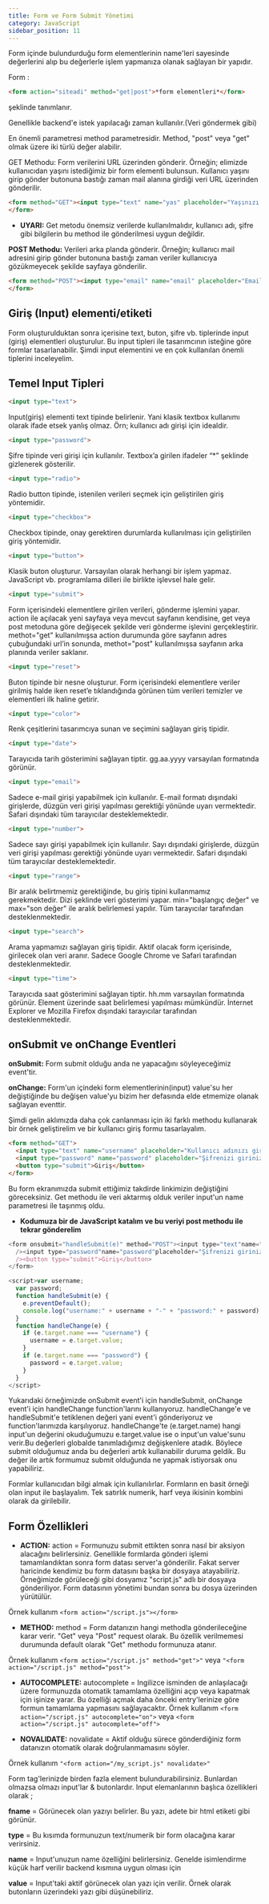 ```yaml
---
title: Form ve Form Submit Yönetimi
category: JavaScript
sidebar_position: 11
---
```


Form içinde bulundurduğu form elementlerinin name'leri sayesinde değerlerini alıp bu değerlerle işlem yapmanıza olanak sağlayan bir yapıdır.

Form :

```html
<form action="siteadi" method="get|post">*form elementleri*</form>
```

şeklinde tanımlanır.

Genellikle backend'e istek yapılacağı zaman kullanılır.(Veri göndermek gibi)

En önemli parametresi method parametresidir. Method, "post" veya "get" olmak üzere iki türlü değer alabilir.

GET Methodu: Form verilerini URL üzerinden gönderir. Örneğin; elimizde kullanıcıdan yaşını istediğimiz bir form elementi bulunsun. Kullanıcı yaşını girip gönder butonuna bastığı zaman mail alanına girdiği veri URL üzerinden gönderilir.

```html
<form method="GET"><input type="text" name="yas" placeholder="Yaşınızı giriniz." /><button type="submit">Gönder</button>
</form>
```

* **UYARI:** Get metodu önemsiz verilerde kullanılmalıdır, kullanıcı adı, şifre gibi bilgilerin bu method ile gönderilmesi uygun değildir.

**POST Methodu:** Verileri arka planda gönderir. Örneğin; kullanıcı mail adresini girip gönder butonuna bastığı zaman veriler kullanıcıya gözükmeyecek şekilde sayfaya gönderilir.

```html
<form method="POST"><input type="email" name="email" placeholder="Email adresinizi giriniz." /><button type="submit">Gönder</button>
</form>
```

## Giriş (Input) elementi/etiketi

Form oluşturulduktan sonra içerisine text, buton, şifre vb. tiplerinde input (giriş) elementleri oluşturulur. Bu input tipleri ile tasarımcının isteğine göre formlar tasarlanabilir. Şimdi input elementini ve en çok kullanılan önemli tiplerini inceleyelim.

## Temel Input Tipleri

```html
<input type="text">
```

Input(giriş) elementi text tipinde belirlenir. Yani klasik textbox kullanımı olarak ifade etsek yanlış olmaz. Örn; kullanıcı adı girişi için idealdir.

```html
<input type="password">
```

Şifre tipinde veri girişi için kullanılır. Textbox’a girilen ifadeler “*” şeklinde gizlenerek gösterilir.

```html
<input type="radio">
```

Radio button tipinde, istenilen verileri seçmek için geliştirilen giriş yöntemidir.

```html
<input type="checkbox">
```

Checkbox tipinde, onay gerektiren durumlarda kullanılması için geliştirilen giriş yöntemidir.

```html
<input type="button">
```

Klasik buton oluşturur. Varsayılan olarak herhangi bir işlem yapmaz. JavaScript vb. programlama dilleri ile birlikte işlevsel hale gelir.

```html
<input type="submit">
```

Form içerisindeki elementlere girilen verileri, gönderme işlemini yapar. action ile açılacak yeni sayfaya veya mevcut sayfanın kendisine, get veya post metoduna göre değişecek şekilde veri gönderme işlevini gerçekleştirir. methot="get" kullanılmışsa action durumunda göre sayfanın adres çubuğundaki url’in sonunda, methot="post" kullanılmışsa sayfanın arka planında veriler saklanır.

```html
<input type="reset">
```

Buton tipinde bir nesne oluşturur. Form içerisindeki elementlere veriler girilmiş halde iken reset’e tıklandığında görünen tüm verileri temizler ve elementleri ilk haline getirir.

```html
<input type="color">
```

Renk çeşitlerini tasarımcıya sunan ve seçimini sağlayan giriş tipidir.

```html
<input type="date">
```

Tarayıcıda tarih gösterimini sağlayan tiptir. gg.aa.yyyy varsayılan formatında görünür.

```html
<input type="email">
```

Sadece e-mail girişi yapabilmek için kullanılır. E-mail formatı dışındaki girişlerde, düzgün veri girişi yapılması gerektiği yönünde uyarı vermektedir. Safari dışındaki tüm tarayıcılar desteklemektedir.

```html
<input type="number">
```

Sadece sayı girişi yapabilmek için kullanılır. Sayı dışındaki girişlerde, düzgün veri girişi yapılması gerektiği yönünde uyarı vermektedir. Safari dışındaki tüm tarayıcılar desteklemektedir.

```html
<input type="range">
```

Bir aralık belirtmemiz gerektiğinde, bu giriş tipini kullanmamız gerekmektedir. Dizi şeklinde veri gösterimi yapar. min="başlangıç değer" ve max="son değer" ile aralık belirlemesi yapılır. Tüm tarayıcılar tarafından desteklenmektedir.

```html
<input type="search">
```

Arama yapmamızı sağlayan giriş tipidir. Aktif olacak form içerisinde, girilecek olan veri aranır. Sadece Google Chrome ve Safari tarafından desteklenmektedir.

```html
<input type="time">
```

Tarayıcıda saat gösterimini sağlayan tiptir. hh.mm varsayılan formatında görünür. Element üzerinde saat belirlemesi yapılması mümkündür. İnternet Explorer ve Mozilla Firefox dışındaki tarayıcılar tarafından desteklenmektedir.

## onSubmit ve onChange Eventleri

**onSubmit:** Form submit olduğu anda ne yapacağını söyleyeceğimiz event'tir.

**onChange:** Form'un içindeki form elementlerinin(input) value'su her değiştiğinde bu değişen value'yu bizim her defasında elde etmemize olanak sağlayan eventtir.

Şimdi gelin aklımızda daha çok canlanması için iki farklı methodu kullanarak bir örnek geliştirelim ve bir kullanıcı giriş formu tasarlayalım.

```html
<form method="GET">
  <input type="text" name="username" placeholder="Kullanıcı adınızı giriniz" />
  <input type="password" name="password" placeholder="Şifrenizi giriniz." />
  <button type="submit">Giriş</button>
</form>
```

Bu form ekranımızda submit ettiğimiz takdirde linkimizin değiştiğini göreceksiniz. Get methodu ile veri aktarmış olduk veriler input'un name parametresi ile taşınmış oldu.

* **Kodumuza bir de JavaScript katalım ve bu veriyi post methodu ile tekrar gönderelim**

```js
<form onsubmit="handleSubmit(e)" method="POST"><input type="text"name="username"placeholder="Kullanıcı adınızı giriniz"onchange="handleChange(event)"
  /><input type="password"name="password"placeholder="Şifrenizi giriniz."onchange="handleChange(event)"
  /><button type="submit">Giriş</button>
</form>

<script>var username;
  var password;
  function handleSubmit(e) {
    e.preventDefault();
    console.log("username:" + username + "-" + "password:" + password);
  }
  function handleChange(e) {
    if (e.target.name === "username") {
      username = e.target.value;
    }
    if (e.target.name === "password") {
      password = e.target.value;
    }
  }
</script>
```

Yukarıdaki örneğimizde onSubmit event'i için handleSubmit, onChange event'i için handleChange function'larını kullanıyoruz. handleChange'e ve handleSubmit'e tetiklenen değeri yani event'i gönderiyoruz ve function'larımızda karşılıyoruz. handleChange'te (e.target.name) hangi input'un değerini okuduğumuzu e.target.value ise o input'un value'sunu verir.Bu değerleri globalde tanımladığımız değişkenlere atadık. Böylece submit olduğumuz anda bu değerleri artık kullanabilir duruma geldik. Bu değer ile artık formumuz submit olduğunda ne yapmak istiyorsak onu yapabiliriz.

Formlar kullanıcıdan bilgi almak için kullanılırlar. Formların en basit örneği olan input ile başlayalım. Tek satırlık numerik, harf veya ikisinin kombini olarak da girilebilir.

## Form Özellikleri

* **ACTION:** action = Formunuzu submit ettikten sonra nasıl bir aksiyon alacağını belirlersiniz. Genellikle formlarda gönderi işlemi tamamlandıktan sonra form datası server'a gönderilir. Fakat server haricinde kendimiz bu form datasını başka bir dosyaya atayabiliriz. Örneğimizde görüleceği gibi dosyamız "script.js" adlı bir dosyaya gönderiliyor. Form datasının yönetimi bundan sonra bu dosya üzerinden yürütülür.

Örnek kullanım `<form action="/script.js"></form>`

* **METHOD:** method = Form datanızın hangi methodla gönderileceğine karar verir. "Get" veya "Post" request olarak. Bu özellik verilmemesi durumunda default olarak "Get" methodu formunuza atanır.

Örnek kullanım `<form action="/script.js" method="get">"` veya `"<form action="/script.js" method="post">`

* **AUTOCOMPLETE:** autocomplete = Ingilizce isminden de anlaşılacağı üzere formunuzda otomatik tamamlama özelliğini açıp veya kapatmak için işinize yarar. Bu özelliği açmak daha önceki entry'lerinize göre formun tamamlama yapmasını sağlayacaktır.
Örnek kullanım `<form action="/script.js" autocomplete="on">` veya `<form action="/script.js" autocomplete="off">`

* **NOVALIDATE:** novalidate = Aktif olduğu sürece gönderdiğiniz form datanızın otomatik olarak doğrulanmamasını söyler.

Örnek kullanım `"<form action="/my_script.js" novalidate>"`

Form tag'lerinizde birden fazla element bulundurabilirsiniz. Bunlardan olmazsa olmazı input'lar & butonlardır. Input elemanlarının başlıca özellikleri olarak ;

**fname** = Görünecek olan yazıyı belirler. Bu yazı, adete bir html etiketi gibi görünür.

**type** = Bu kısımda formunuzun text/numerik bir form olacağına karar verirsiniz.

**name** = Input'unuzun name özelliğini belirlersiniz. Genelde isimlendirme küçük harf verilir backend kısmına uygun olması için

**value** = Input'taki aktif görünecek olan yazı için verilir. Örnek olarak butonların üzerindeki yazı gibi düşünebiliriz.
